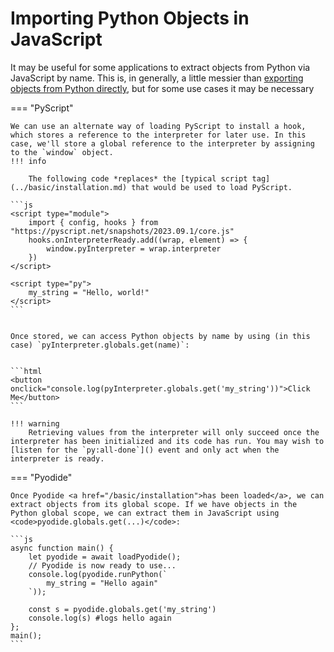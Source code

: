 # Importing Python Objects in JavaScript

It may be useful for some applications to extract objects from Python via JavaScript by name. This is, in generally, a little messier than [exporting objects from Python directly](export-js.md), but for some use cases it may be necessary

=== "PyScript"

    We can use an alternate way of loading PyScript to install a hook, which stores a reference to the interpreter for later use. In this case, we'll store a global reference to the interpreter by assigning to the `window` object.
    !!! info

        The following code *replaces* the [typical script tag](../basic/installation.md) that would be used to load PyScript.

    ```js
    <script type="module">
        import { config, hooks } from "https://pyscript.net/snapshots/2023.09.1/core.js"
        hooks.onInterpreterReady.add((wrap, element) => {
            window.pyInterpreter = wrap.interpreter
        })
    </script>

    <script type="py">
        my_string = "Hello, world!"
    </script>
    ```
    

    Once stored, we can access Python objects by name by using (in this case) `pyInterpreter.globals.get(name)`:


    ```html
    <button onclick="console.log(pyInterpreter.globals.get('my_string'))">Click Me</button>
    ```

    !!! warning
        Retrieving values from the interpreter will only succeed once the interpreter has been initialized and its code has run. You may wish to [listen for the `py:all-done`]() event and only act when the interpreter is ready.

=== "Pyodide"

    Once Pyodide <a href="/basic/installation">has been loaded</a>, we can extract objects from its global scope. If we have objects in the Python global scope, we can extract them in JavaScript using <code>pyodide.globals.get(...)</code>:

    ```js
    async function main() {
        let pyodide = await loadPyodide();
        // Pyodide is now ready to use...
        console.log(pyodide.runPython(`
            my_string = "Hello again"
        `));

        const s = pyodide.globals.get('my_string')
        console.log(s) #logs hello again
    };
    main(); 
    ```